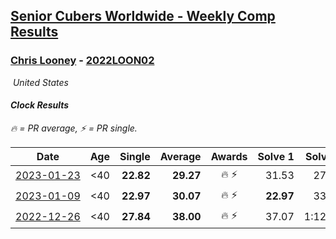 <style>table {white-space: nowrap;}</style>
<link rel="stylesheet" type="text/css" href="/scw-comp/css/flags.css" />

## [Senior Cubers Worldwide - Weekly Comp Results](/scw-comp/results/)
### [Chris Looney](README.md) - [2022LOON02](https://www.worldcubeassociation.org/persons/2022LOON02?event=clock)

<i class="flag flag-US" />&nbsp;United States

#### Clock Results

<span style="white-space: nowrap;">🔥 = PR average</span>, <span style="white-space: nowrap;">⚡ = PR single</span>.

| Date | Age | Single | Average | Awards | Solve 1 | Solve 2 | Solve 3 | Solve 4 | Solve 5 | Video |
| :--: | :--: | --: | --: | :--: | --: | --: | --: | --: | --: | :-- |
| [2023-01-23](../../results/2023-01-23/clock.md) | <40 | **22.82** | **29.27** | 🔥 ⚡ | 31.53 | 27.16 | 39.36 | 29.13 | **22.82** | [Desktop](https://www.facebook.com/chris.looney/videos/3354606088094171) / [Mobile](https://m.facebook.com/chris.looney/videos/3354606088094171) |
| [2023-01-09](../../results/2023-01-09/clock.md) | <40 | **22.97** | **30.07** | 🔥 ⚡ | **22.97** | 33.78 | 31.49 | 36.87 | 24.94 | [Desktop](https://www.facebook.com/chris.looney/videos/720011122818510) / [Mobile](https://m.facebook.com/chris.looney/videos/720011122818510) |
| [2022-12-26](../../results/2022-12-26/clock.md) | <40 | **27.84** | **38.00** | 🔥 ⚡ | 37.07 | 1:12.15 | **27.84** | 44.74 | 32.19 | [Desktop](https://www.facebook.com/chris.looney/videos/700623628114983) / [Mobile](https://m.facebook.com/chris.looney/videos/700623628114983) |


<!-- Global site tag (gtag.js) - Google Analytics -->
<script async src="https://www.googletagmanager.com/gtag/js?id=UA-86348435-3"></script>
<script>window.dataLayer = window.dataLayer || []; function gtag() {dataLayer.push(arguments);} gtag('js', new Date()); gtag('config', 'UA-86348435-3');</script>

